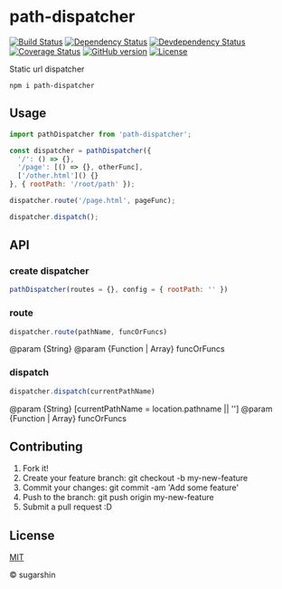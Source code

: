 # path-dispatcher

[![Build Status][travis-image]][travis-url]
[![Dependency Status][david-image]][david-url]
[![Devdependency Status][david-dev-image]][david-dev-url]
[![Coverage Status][coveralls-image]][coveralls-url]
[![GitHub version][github-ver-image]][github-ver-url]
[![License][license-image]][license-url]

Static url dispatcher

```
npm i path-dispatcher
```

## Usage

```js
import pathDispatcher from 'path-dispatcher';

const dispatcher = pathDispatcher({
  '/': () => {},
  '/page': [() => {}, otherFunc],
  ['/other.html']() {}
}, { rootPath: '/root/path' });

dispatcher.route('/page.html', pageFunc);

dispatcher.dispatch();
```

## API

### create dispatcher

```js
pathDispatcher(routes = {}, config = { rootPath: '' })
```

### route

```js
dispatcher.route(pathName, funcOrFuncs)
```

@param {String}
@param {Function | Array} funcOrFuncs

### dispatch

```js
dispatcher.dispatch(currentPathName)
```

@param {String} [currentPathName = location.pathname || '']
@param {Function | Array} funcOrFuncs

## Contributing

1. Fork it!
2. Create your feature branch: git checkout -b my-new-feature
3. Commit your changes: git commit -am 'Add some feature'
4. Push to the branch: git push origin my-new-feature
5. Submit a pull request :D

## License

[MIT][license-url]

© sugarshin

[npm-image]: http://img.shields.io/npm/v/path-dispatcher.svg
[npm-url]: https://www.npmjs.org/package/path-dispatcher
[bower-image]: http://img.shields.io/bower/v/path-dispatcher.svg
[bower-url]: http://bower.io/search/?q=path-dispatcher
[travis-image]: http://img.shields.io/travis/sugarshin/path-dispatcher/master.svg?branch=master
[travis-url]: https://travis-ci.org/sugarshin/path-dispatcher
[david-image]: https://david-dm.org/sugarshin/path-dispatcher.svg
[david-url]: https://david-dm.org/sugarshin/path-dispatcher
[david-dev-image]: https://david-dm.org/sugarshin/path-dispatcher/dev-status.svg
[david-dev-url]: https://david-dm.org/sugarshin/path-dispatcher#info=devDependencies
[gratipay-image]: http://img.shields.io/gratipay/sugarshin.svg
[gratipay-url]: https://gratipay.com/sugarshin/
[coveralls-image]: https://coveralls.io/repos/sugarshin/path-dispatcher/badge.svg
[coveralls-url]: https://coveralls.io/r/sugarshin/path-dispatcher
[github-ver-image]: https://badge.fury.io/gh/sugarshin%2Fpath-dispatcher.svg
[github-ver-url]: http://badge.fury.io/gh/sugarshin%2Fpath-dispatcher
[license-image]: http://img.shields.io/:license-mit-blue.svg
[license-url]: http://sugarshin.mit-license.org/
[downloads-image]: http://img.shields.io/npm/dm/path-dispatcher.svg
